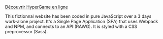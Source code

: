 [Découvrir HyperGame en ligne](https://timotheegimbert.github.io/hypergame/)

This fictionnal website has been coded in pure JavaScript over a 3 days 
work-alone project. It's a Single Page Application (SPA) that uses Webpack 
and NPM, and connects to an API (RAWG). It is styled with a CSS preprocessor (Sass).